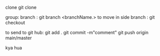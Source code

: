 clone git clone <link>

group:
branch : git branch <branchName.>
to move in side branch : git checkout <branchName>

to send to git hub:
git add .
git commit -m"comment"
git push origin main/master

kya hua